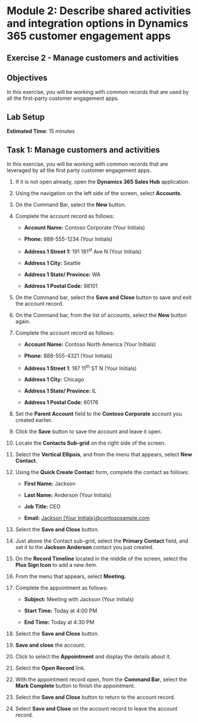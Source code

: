 

# Module 2: Describe shared activities and integration options in Dynamics 365 customer engagement apps

## Exercise 2 - Manage customers and activities

## Objectives

In this exercise, you will be working with common records that are used by all the first-party customer engagement apps. 

## Lab Setup

**Estimated Time**: 15 minutes

## Task 1: Manage customers and activities

In this exercise, you will be working with common records that are leveraged by all the first party customer engagement apps. 

1. If it is not open already, open the **Dynamics 365 Sales Hub** application.

1. Using the navigation on the left side of the screen, select **Accounts**.

1. On the Command Bar, select the **New** button.

1. Complete the account record as follows:

	- **Account Name:** Contoso Corporate (Your Initials)

	- **Phone:** 888-555-1234 (Your Initials)

	- **Address 1 Street 1:** 191 181<sup data-htmlnode="">st</sup> Ave N (Your Initials)

	- **Address 1 City:** Seattle

	- **Address 1 State/ Province:** WA

	- **Address 1 Postal Code:** 98101

1. On the Command bar, select the **Save and Close** button to save and exit the account record.

1. On the Command bar, from the list of accounts, select the **New** button again.

1. Complete the account record as follows:

	- **Account Name:** Contoso North America (Your Initials)

	- **Phone:** 888-555-4321 (Your Initials)

	- **Address 1 Street 1**: 187 11<sup data-htmlnode="">th</sup> ST N (Your Initials)

	- **Address 1 City:** Chicago

	- **Address 1 State/ Province:** IL

	- **Address 1 Postal Code:** 60176

1. Set the **Parent Account** field to the **Contoso Corporate** account you created earlier.

1. Click the **Save** button to save the account and leave it open.

1. Locate the **Contacts Sub-grid** on the right side of the screen.

1. Select the **Vertical Ellipsis**, and from the menu that appears, select **New Contact**.

1. Using the **Quick Create Contac**t form, complete the contact as follows:

	- **First Name:** Jackson

	- **Last Name:** Anderson (Your Initials)

	- **Job Title:** CEO

	- **Email:** [Jackson (Your Initials)@contososample.com](mailto:Jackson@contososample.com)

1. Select the **Save and Close** button.

1. Just above the Contact sub-grid, select the **Primary Contact** field, and set it to the **Jackson Anderson** contact you just created.

1. On the **Record Timeline** located in the middle of the screen, select the **Plus Sign Icon** to add a new item.

1. From the menu that appears, select **Meeting.**

1. Complete the appointment as follows:

	- **Subject:** Meeting with Jackson (Your Initials)

	- **Start Time:** Today at 4:00 PM

	- **End Time:** Today at 4:30 PM

1. Select the **Save and Close** button.

1. **Save and close** the account.

1. Click to select the **Appointment** and display the details about it.

1. Select the **Open Record** link.

1. With the appointment record open, from the **Command Bar**, select the **Mark Complete** button to finish the appointment.

1. Select the **Save and Close** button to return to the account record.

1. Select **Save and Close** on the account record to leave the account record.
